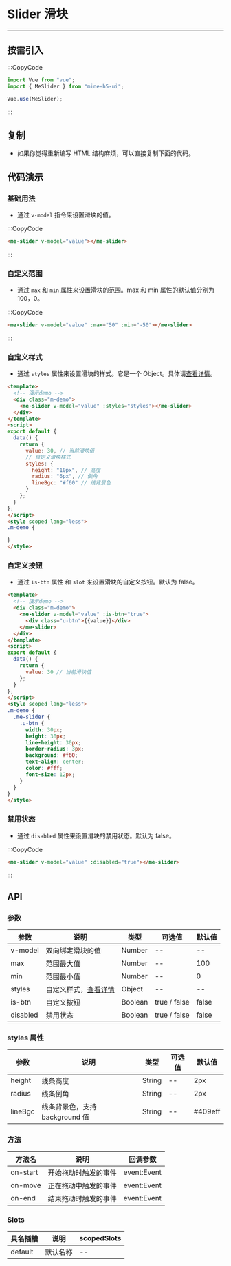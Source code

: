 # Slider 滑块

---

## 按需引入

:::CopyCode

```JavaScript
import Vue from "vue";
import { MeSlider } from "mine-h5-ui";

Vue.use(MeSlider);
```

:::

## 复制

- 如果你觉得重新编写 HTML 结构麻烦，可以直接复制下面的代码。

## 代码演示

### 基础用法

- 通过 `v-model` 指令来设置滑块的值。

:::CopyCode

```HTML
<me-slider v-model="value"></me-slider>
```

:::

### 自定义范围

- 通过 `max` 和 `min` 属性来设置滑块的范围。max 和 min 属性的默认值分别为 100，0。

:::CopyCode

```HTML
<me-slider v-model="value" :max="50" :min="-50"></me-slider>
```

:::

### 自定义样式

- 通过 `styles` 属性来设置滑块的样式。它是一个 Object。具体请[查看详情](#styles)。

```HTML
<template>
  <!-- 演示demo -->
  <div class="m-demo">
    <me-slider v-model="value" :styles="styles"></me-slider>
  </div>
</template>
<script>
export default {
  data() {
    return {
      value: 30, // 当前滑块值
      // 自定义滑块样式
      styles: {
        height: "10px", // 高度
        radius: "6px", // 倒角
        lineBgc: "#f60" // 线背景色
      }
    };
  }
};
</script>
<style scoped lang="less">
.m-demo {

}
</style>
```

### 自定义按钮

- 通过 `is-btn` 属性 和 `slot` 来设置滑块的自定义按钮。默认为 false。

```HTML
<template>
  <!-- 演示demo -->
  <div class="m-demo">
    <me-slider v-model="value" :is-btn="true">
      <div class="u-btn">{{value}}</div>
    </me-slider>
  </div>
</template>
<script>
export default {
  data() {
    return {
      value: 30 // 当前滑块值
    };
  }
};
</script>
<style scoped lang="less">
.m-demo {
  .me-slider {
    .u-btn {
      width: 30px;
      height: 30px;
      line-height: 30px;
      border-radius: 3px;
      background: #f60;
      text-align: center;
      color: #fff;
      font-size: 12px;
    }
  }
}
</style>
```

### 禁用状态

- 通过 `disabled` 属性来设置滑块的禁用状态。默认为 false。

:::CopyCode

```HTML
<me-slider v-model="value" :disabled="true"></me-slider>
```

:::

## API

### 参数

| 参数     | 说明                            | 类型    | 可选值       | 默认值 |
| -------- | ------------------------------- | ------- | ------------ | ------ |
| v-model  | 双向绑定滑块的值                | Number  | --           | --     |
| max      | 范围最大值                      | Number  | --           | 100    |
| min      | 范围最小值                      | Number  | --           | 0      |
| styles   | 自定义样式，[查看详情](#styles) | Object  | --           | --     |
| is-btn   | 自定义按钮                      | Boolean | true / false | false  |
| disabled | 禁用状态                        | Boolean | true / false | false  |

<h3 id="styles">styles 属性</h3>

| 参数    | 说明                           | 类型   | 可选值 | 默认值  |
| ------- | ------------------------------ | ------ | ------ | ------- |
| height  | 线条高度                       | String | --     | 2px     |
| radius  | 线条倒角                       | String | --     | 2px     |
| lineBgc | 线条背景色，支持 background 值 | String | --     | #409eff |

### 方法

| 方法名   | 说明                 | 回调参数    |
| -------- | -------------------- | ----------- |
| on-start | 开始拖动时触发的事件 | event:Event |
| on-move  | 正在拖动中触发的事件 | event:Event |
| on-end   | 结束拖动时触发的事件 | event:Event |

### Slots

| 具名插槽 | 说明     | scopedSlots |
| -------- | -------- | ----------- |
| default  | 默认名称 | --          |
